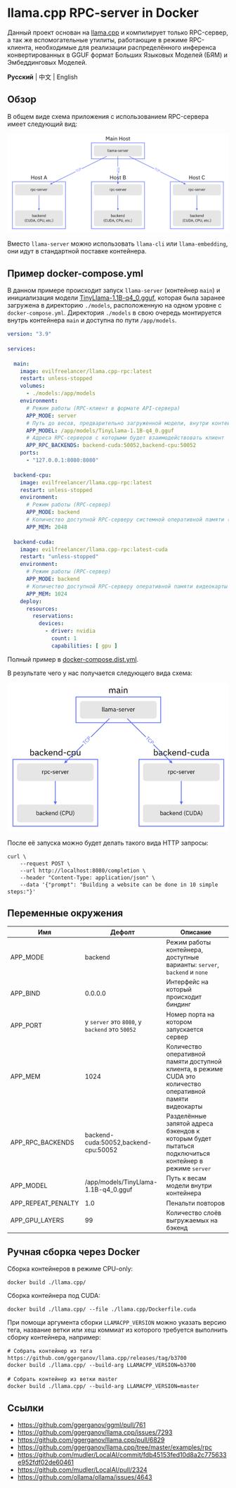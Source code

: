 # llama.cpp RPC-server in Docker

Данный проект основан на [llama.cpp](https://github.com/ggerganov/llama.cpp) и компилирует только RPC-сервер, а так же
вспомогательные утилиты, работающие в режиме RPC-клиента, необходимые для реализации распределённого инференса
конвертированных в GGUF формат Больших Языковых Моделей (БЯМ) и Эмбеддинговых Моделей.

**Русский** | 中文 | English

## Обзор

В общем виде схема приложения с использованием RPC-сервера имеет следующий вид:

![schema](./assets/schema.png)

Вместо `llama-server` можно использовать `llama-cli` или `llama-embedding`, они идут в стандартной поставке контейнера.

## Пример docker-compose.yml

В данном примере происходит запуск `llama-server` (контейнер `main`) и инициализация
модели [TinyLlama-1.1B-q4_0.gguf](https://huggingface.co/TheBloke/TinyLlama-1.1B-Chat-v1.0-GGUF/tree/main),
которая была заранее загружена в директорию `./models`, расположенную на одном уровне с `docker-compose.yml`. Директория
`./models` в свою очередь монтируется внутрь контейнера `main` и доступна по пути `/app/models`.

```yaml
version: "3.9"

services:

  main:
    image: evilfreelancer/llama.cpp-rpc:latest
    restart: unless-stopped
    volumes:
      - ./models:/app/models
    environment:
      # Режим работы (RPC-клиент в формате API-сервера)
      APP_MODE: server
      # Путь до весов, предварительно загруженной модели, внутри контейнера
      APP_MODEL: /app/models/TinyLlama-1.1B-q4_0.gguf
      # Адреса RPC-серверов с которыми будет взаимодействовать клиент
      APP_RPC_BACKENDS: backend-cuda:50052,backend-cpu:50052
    ports:
      - "127.0.0.1:8080:8080"

  backend-cpu:
    image: evilfreelancer/llama.cpp-rpc:latest
    restart: unless-stopped
    environment:
      # Режим работы (RPC-сервер)
      APP_MODE: backend
      # Количество доступной RPC-серверу системной оперативной памяти (в Мегабайтах)
      APP_MEM: 2048

  backend-cuda:
    image: evilfreelancer/llama.cpp-rpc:latest-cuda
    restart: "unless-stopped"
    environment:
      # Режим работы (RPC-сервер)
      APP_MODE: backend
      # Количество доступной RPC-серверу оперативной памяти видеокарты (в Мегабайтах)
      APP_MEM: 1024
    deploy:
      resources:
        reservations:
          devices:
            - driver: nvidia
              count: 1
              capabilities: [ gpu ]
```

Полный пример в [docker-compose.dist.yml](./docker-compose.dist.yml).

В результате чего у нас получается следующего вида схема:

![schema-example](./assets/schema-example.png)

После её запуска можно будет делать такого вида HTTP запросы:

```shell
curl \
    --request POST \
    --url http://localhost:8080/completion \
    --header "Content-Type: application/json" \
    --data '{"prompt": "Building a website can be done in 10 simple steps:"}'
```

## Переменные окружения

| Имя                | Дефолт                                         | Описание                                                                                                    |
|--------------------|------------------------------------------------|-------------------------------------------------------------------------------------------------------------|
| APP_MODE           | backend                                        | Режим работы контейнера, доступные варианты: `server`, `backend` и `none`                                   |
| APP_BIND           | 0.0.0.0                                        | Интерфейс на который происходит биндинг                                                                     |
| APP_PORT           | у `server` это `8080`, у `backend` это `50052` | Номер порта на котором запускается сервер                                                                   |
| APP_MEM            | 1024                                           | Количество оперативной памяти доступной клиента, в режиме CUDA это количество оперативной памяти видеокарты | 
| APP_RPC_BACKENDS   | backend-cuda:50052,backend-cpu:50052           | Разделённые запятой адреса бэкендов к которым будет пытаться подключиться контейнер в режиме `server`       |
| APP_MODEL          | /app/models/TinyLlama-1.1B-q4_0.gguf           | Путь к весам модели внутри контейнера                                                                       | 
| APP_REPEAT_PENALTY | 1.0                                            | Пенальти повторов                                                                                           |
| APP_GPU_LAYERS     | 99                                             | Количество слоёв выгружаемых на бэкенд                                                                      |

## Ручная сборка через Docker

Сборка контейнеров в режиме CPU-only:

```shell
docker build ./llama.cpp/
```

Сборка контейнера под CUDA:

```shell
docker build ./llama.cpp/ --file ./llama.cpp/Dockerfile.cuda
```

При помощи аргумента сборки `LLAMACPP_VERSION` можно указать версию тега, название ветки или хеш коммиат из которого
требуется выполнить сборку контейнера, например:

```shell
# Собрать контейнер из тега https://github.com/ggerganov/llama.cpp/releases/tag/b3700
docker build ./llama.cpp/ --build-arg LLAMACPP_VERSION=b3700

# Собрать контейнер из ветки master
docker build ./llama.cpp/ --build-arg LLAMACPP_VERSION=master
```

## Ссылки

- https://github.com/ggerganov/ggml/pull/761
- https://github.com/ggerganov/llama.cpp/issues/7293
- https://github.com/ggerganov/llama.cpp/pull/6829
- https://github.com/ggerganov/llama.cpp/tree/master/examples/rpc
- https://github.com/mudler/LocalAI/commit/fdb45153fed10d8a2c775633e952fdf02de60461
- https://github.com/mudler/LocalAI/pull/2324
- https://github.com/ollama/ollama/issues/4643
